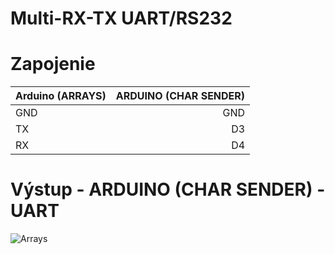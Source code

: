 # Multi-RX-TX UART/RS232
# Zapojenie
| Arduino (ARRAYS) | ARDUINO (CHAR SENDER) |
|:-----|--------:|
| GND  | GND |
| TX | D3 |
| RX | D4 |
# Výstup - ARDUINO (CHAR SENDER) - UART
![Arrays](https://i.imgur.com/Kp54YEQ.png)
